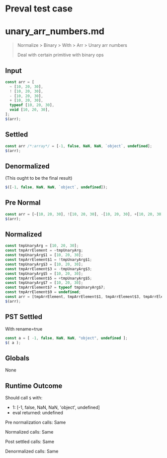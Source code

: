 # Preval test case

# unary_arr_numbers.md

> Normalize > Binary > With > Arr > Unary arr numbers
>
> Deal with certain primitive with binary ops

## Input

`````js filename=intro
const arr = [
  ~ [10, 20, 30],
  ! [10, 20, 30],
  - [10, 20, 30],
  + [10, 20, 30],
  typeof [10, 20, 30],
  void [10, 20, 30],
];
$(arr);
`````

## Settled


`````js filename=intro
const arr /*:array*/ = [-1, false, NaN, NaN, `object`, undefined];
$(arr);
`````

## Denormalized
(This ought to be the final result)

`````js filename=intro
$([-1, false, NaN, NaN, `object`, undefined]);
`````

## Pre Normal


`````js filename=intro
const arr = [~[10, 20, 30], ![10, 20, 30], -[10, 20, 30], +[10, 20, 30], typeof [10, 20, 30], void [10, 20, 30]];
$(arr);
`````

## Normalized


`````js filename=intro
const tmpUnaryArg = [10, 20, 30];
const tmpArrElement = ~tmpUnaryArg;
const tmpUnaryArg$1 = [10, 20, 30];
const tmpArrElement$1 = !tmpUnaryArg$1;
const tmpUnaryArg$3 = [10, 20, 30];
const tmpArrElement$3 = -tmpUnaryArg$3;
const tmpUnaryArg$5 = [10, 20, 30];
const tmpArrElement$5 = +tmpUnaryArg$5;
const tmpUnaryArg$7 = [10, 20, 30];
const tmpArrElement$7 = typeof tmpUnaryArg$7;
const tmpArrElement$9 = undefined;
const arr = [tmpArrElement, tmpArrElement$1, tmpArrElement$3, tmpArrElement$5, tmpArrElement$7, tmpArrElement$9];
$(arr);
`````

## PST Settled
With rename=true

`````js filename=intro
const a = [ -1, false, NaN, NaN, "object", undefined ];
$( a );
`````

## Globals

None

## Runtime Outcome

Should call `$` with:
 - 1: [-1, false, NaN, NaN, 'object', undefined]
 - eval returned: undefined

Pre normalization calls: Same

Normalized calls: Same

Post settled calls: Same

Denormalized calls: Same
